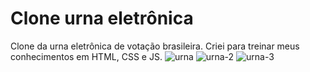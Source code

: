 # Clone urna eletrônica
 Clone da urna eletrônica de votação brasileira.
Criei para treinar meus conhecimentos em HTML, CSS e JS.
![urna](https://user-images.githubusercontent.com/88047329/132988911-9cf0bc1f-f6af-4383-8bff-d710971d23f3.PNG)
![urna-2](https://user-images.githubusercontent.com/88047329/132988916-c92c8501-2ff3-4c39-81a1-3191efd9c8d0.PNG)
![urna-3](https://user-images.githubusercontent.com/88047329/132988919-2488e8ee-f421-4fe1-9a6a-db00d4b7a5bf.PNG)
